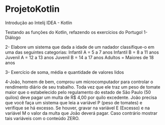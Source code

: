 # ProjetoKotlin
Introdução ao Intelij IDEA - Kotlin 

Testando as funções do Kotlin, refazendo os exercícios do Portugol
1- Diálogo

2- Elabore um sistema que dada a idade de um nadador classifique-o em uma das seguintes categorias:
Infantil A = 5 a 7 anos
Infantil B = 8 a 11 anos
Juvenil A = 12 a 13 anos
Juvenil B = 14 a 17 anos
Adultos = Maiores de 18 anos

3- Exercício de soma, média e quantidade de valores lidos

4-João, homem de bem, comprou um microcomputador para controlar o rendimento diário de seu trabalho. Toda vez que ele traz um peso de tomate maior que o estabelecido pelo regulamento do estado de São Paulo (50 quilos) deve pagar um multa de R$ 4,00 por quilo excedente. João precisa que você faça um sistema que leia a variável P (peso de tomates) e verifique se há excesso. Se houver, gravar na variável E (Excesso) e na variável M o valor da multa que João deverá pagar. Caso contrário mostrar tais variáveis com o conteúdo ZERO.
